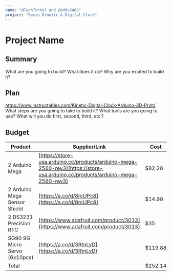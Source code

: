 ```yaml
---
name: "@TechTurtel and @addu2468"
project: "Resin Kinetic & Digital Clock"
---
```


# Project Name

## Summary

What are you going to build? What does it do? Why are you excited to build it?

## Plan

https://www.instructables.com/Kinetic-Digital-Clock-Arduino-3D-Print/
What steps are you going to take to build it? What tools are you going to use? What will you do first, second, third, etc.?

## Budget

| Product         | Supplier/Link                         | Cost   |
| --------------- | ------------------------------------- | ------ |
| 2 Arduino Mega   | [https://store-usa.arduino.cc/products/arduino-mega-2560-rev3](https://store-usa.arduino.cc/products/arduino-mega-2560-rev3) | $82.28  |
| 2 Arduino Mega Sensor Shield | [https://a.co/d/8rcUPc8](https://a.co/d/8rcUPc8) | $14.98 |
| 2 DS3231 Precision RTC | [https://www.adafruit.com/product/3013](https://www.adafruit.com/product/3013) | $35 |
| SG90 9G Micro Servo (6x10pcs) | [https://a.co/d/3RtnLyD](https://a.co/d/3RtnLyD) | $119.88 |
| Total           |                                       | $252.14 |
